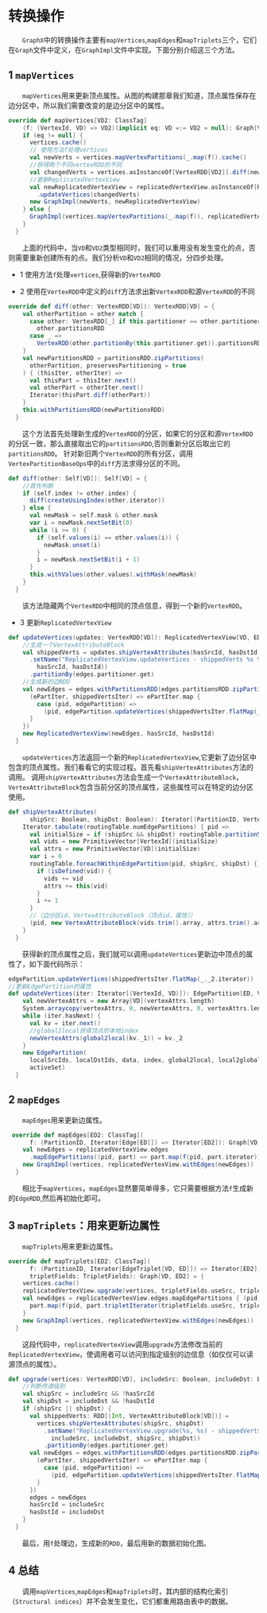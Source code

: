 # 转换操作

&emsp;&emsp;`GraphX`中的转换操作主要有`mapVertices`,`mapEdges`和`mapTriplets`三个，它们在`Graph`文件中定义，在`GraphImpl`文件中实现。下面分别介绍这三个方法。

## 1 `mapVertices`

&emsp;&emsp;`mapVertices`用来更新顶点属性。从图的构建那章我们知道，顶点属性保存在边分区中，所以我们需要改变的是边分区中的属性。

```scala
override def mapVertices[VD2: ClassTag]
    (f: (VertexId, VD) => VD2)(implicit eq: VD =:= VD2 = null): Graph[VD2, ED] = {
    if (eq != null) {
      vertices.cache()
      // 使用方法f处理vertices
      val newVerts = vertices.mapVertexPartitions(_.map(f)).cache()
      //获得两个不同vertexRDD的不同
      val changedVerts = vertices.asInstanceOf[VertexRDD[VD2]].diff(newVerts)
      //更新ReplicatedVertexView
      val newReplicatedVertexView = replicatedVertexView.asInstanceOf[ReplicatedVertexView[VD2, ED]]
        .updateVertices(changedVerts)
      new GraphImpl(newVerts, newReplicatedVertexView)
    } else {
      GraphImpl(vertices.mapVertexPartitions(_.map(f)), replicatedVertexView.edges)
    }
  }
```
&emsp;&emsp;上面的代码中，当`VD`和`VD2`类型相同时，我们可以重用没有发生变化的点，否则需要重新创建所有的点。我们分析`VD`和`VD2`相同的情况，分四步处理。

- 1 使用方法`f`处理`vertices`,获得新的`VertexRDD`

- 2 使用在`VertexRDD`中定义的`diff`方法求出新`VertexRDD`和源`VertexRDD`的不同

```scala
override def diff(other: VertexRDD[VD]): VertexRDD[VD] = {
    val otherPartition = other match {
      case other: VertexRDD[_] if this.partitioner == other.partitioner =>
        other.partitionsRDD
      case _ =>
        VertexRDD(other.partitionBy(this.partitioner.get)).partitionsRDD
    }
    val newPartitionsRDD = partitionsRDD.zipPartitions(
      otherPartition, preservesPartitioning = true
    ) { (thisIter, otherIter) =>
      val thisPart = thisIter.next()
      val otherPart = otherIter.next()
      Iterator(thisPart.diff(otherPart))
    }
    this.withPartitionsRDD(newPartitionsRDD)
  }
```
&emsp;&emsp;这个方法首先处理新生成的`VertexRDD`的分区，如果它的分区和源`VertexRDD`的分区一致，那么直接取出它的`partitionsRDD`,否则重新分区后取出它的`partitionsRDD`。
针对新旧两个`VertexRDD`的所有分区，调用`VertexPartitionBaseOps`中的`diff`方法求得分区的不同。

```scala
def diff(other: Self[VD]): Self[VD] = {
    //首先判断
    if (self.index != other.index) {
      diff(createUsingIndex(other.iterator))
    } else {
      val newMask = self.mask & other.mask
      var i = newMask.nextSetBit(0)
      while (i >= 0) {
        if (self.values(i) == other.values(i)) {
          newMask.unset(i)
        }
        i = newMask.nextSetBit(i + 1)
      }
      this.withValues(other.values).withMask(newMask)
    }
  }
```
&emsp;&emsp;该方法隐藏两个`VertexRDD`中相同的顶点信息，得到一个新的`VertexRDD`。

- 3 更新`ReplicatedVertexView`

```scala
def updateVertices(updates: VertexRDD[VD]): ReplicatedVertexView[VD, ED] = {
    //生成一个VertexAttributeBlock
    val shippedVerts = updates.shipVertexAttributes(hasSrcId, hasDstId)
      .setName("ReplicatedVertexView.updateVertices - shippedVerts %s %s (broadcast)".format(
        hasSrcId, hasDstId))
      .partitionBy(edges.partitioner.get)
    //生成新的边RDD
    val newEdges = edges.withPartitionsRDD(edges.partitionsRDD.zipPartitions(shippedVerts) {
      (ePartIter, shippedVertsIter) => ePartIter.map {
        case (pid, edgePartition) =>
          (pid, edgePartition.updateVertices(shippedVertsIter.flatMap(_._2.iterator)))
      }
    })
    new ReplicatedVertexView(newEdges, hasSrcId, hasDstId)
  }
```
&emsp;&emsp;`updateVertices`方法返回一个新的`ReplicatedVertexView`,它更新了边分区中包含的顶点属性。我们看看它的实现过程。首先看`shipVertexAttributes`方法的调用。
调用`shipVertexAttributes`方法会生成一个`VertexAttributeBlock`，`VertexAttributeBlock`包含当前分区的顶点属性，这些属性可以在特定的边分区使用。

```scala
def shipVertexAttributes(
      shipSrc: Boolean, shipDst: Boolean): Iterator[(PartitionID, VertexAttributeBlock[VD])] = {
    Iterator.tabulate(routingTable.numEdgePartitions) { pid =>
      val initialSize = if (shipSrc && shipDst) routingTable.partitionSize(pid) else 64
      val vids = new PrimitiveVector[VertexId](initialSize)
      val attrs = new PrimitiveVector[VD](initialSize)
      var i = 0
      routingTable.foreachWithinEdgePartition(pid, shipSrc, shipDst) { vid =>
        if (isDefined(vid)) {
          vids += vid
          attrs += this(vid)
        }
        i += 1
      }
      //（边分区id，VertexAttributeBlock（顶点id，属性））
      (pid, new VertexAttributeBlock(vids.trim().array, attrs.trim().array))
    }
  }
```
&emsp;&emsp;获得新的顶点属性之后，我们就可以调用`updateVertices`更新边中顶点的属性了，如下面代码所示：

```scala
edgePartition.updateVertices(shippedVertsIter.flatMap(_._2.iterator))
//更新EdgePartition的属性
def updateVertices(iter: Iterator[(VertexId, VD)]): EdgePartition[ED, VD] = {
    val newVertexAttrs = new Array[VD](vertexAttrs.length)
    System.arraycopy(vertexAttrs, 0, newVertexAttrs, 0, vertexAttrs.length)
    while (iter.hasNext) {
      val kv = iter.next()
      //global2local获得顶点的本地index
      newVertexAttrs(global2local(kv._1)) = kv._2
    }
    new EdgePartition(
      localSrcIds, localDstIds, data, index, global2local, local2global, newVertexAttrs,
      activeSet)
  }
```

## 2 `mapEdges`

&emsp;&emsp;`mapEdges`用来更新边属性。

```scala
 override def mapEdges[ED2: ClassTag](
      f: (PartitionID, Iterator[Edge[ED]]) => Iterator[ED2]): Graph[VD, ED2] = {
    val newEdges = replicatedVertexView.edges
      .mapEdgePartitions((pid, part) => part.map(f(pid, part.iterator)))
    new GraphImpl(vertices, replicatedVertexView.withEdges(newEdges))
  }
```
&emsp;&emsp;相比于`mapVertices`，`mapEdges`显然要简单得多，它只需要根据方法`f`生成新的`EdgeRDD`,然后再初始化即可。

## 3 `mapTriplets`：用来更新边属性

&emsp;&emsp;`mapTriplets`用来更新边属性。

```scala
override def mapTriplets[ED2: ClassTag](
      f: (PartitionID, Iterator[EdgeTriplet[VD, ED]]) => Iterator[ED2],
      tripletFields: TripletFields): Graph[VD, ED2] = {
    vertices.cache()
    replicatedVertexView.upgrade(vertices, tripletFields.useSrc, tripletFields.useDst)
    val newEdges = replicatedVertexView.edges.mapEdgePartitions { (pid, part) =>
      part.map(f(pid, part.tripletIterator(tripletFields.useSrc, tripletFields.useDst)))
    }
    new GraphImpl(vertices, replicatedVertexView.withEdges(newEdges))
  }
```
&emsp;&emsp;这段代码中，`replicatedVertexView`调用`upgrade`方法修改当前的`ReplicatedVertexView`，使调用者可以访问到指定级别的边信息（如仅仅可以读源顶点的属性）。

```scala
def upgrade(vertices: VertexRDD[VD], includeSrc: Boolean, includeDst: Boolean) {
    //判断传递级别
    val shipSrc = includeSrc && !hasSrcId
    val shipDst = includeDst && !hasDstId
    if (shipSrc || shipDst) {
      val shippedVerts: RDD[(Int, VertexAttributeBlock[VD])] =
        vertices.shipVertexAttributes(shipSrc, shipDst)
          .setName("ReplicatedVertexView.upgrade(%s, %s) - shippedVerts %s %s (broadcast)".format(
            includeSrc, includeDst, shipSrc, shipDst))
          .partitionBy(edges.partitioner.get)
      val newEdges = edges.withPartitionsRDD(edges.partitionsRDD.zipPartitions(shippedVerts) {
        (ePartIter, shippedVertsIter) => ePartIter.map {
          case (pid, edgePartition) =>
            (pid, edgePartition.updateVertices(shippedVertsIter.flatMap(_._2.iterator)))
        }
      })
      edges = newEdges
      hasSrcId = includeSrc
      hasDstId = includeDst
    }
  }
```
&emsp;&emsp;最后，用`f`处理边，生成新的`RDD`，最后用新的数据初始化图。

## 4 总结

&emsp;&emsp;调用`mapVertices`,`mapEdges`和`mapTriplets`时，其内部的结构化索引（`Structural indices`）并不会发生变化，它们都重用路由表中的数据。
